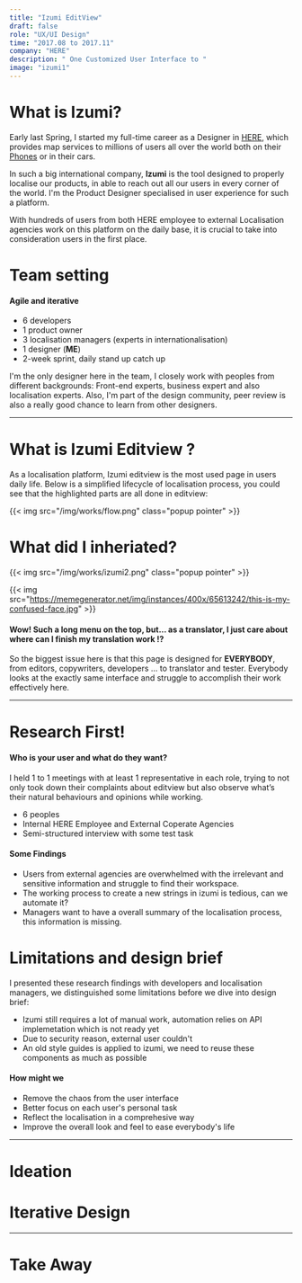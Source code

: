 ```yaml
---
title: "Izumi EditView"
draft: false
role: "UX/UI Design"
time: "2017.08 to 2017.11"
company: "HERE"
description: " One Customized User Interface to "
image: "izumi1"
---
```

# What is Izumi?

Early last Spring, I started my full-time career as a Designer in [HERE](https://www.here.com/en), which provides map services to millions of users all over the world both on their [Phones](https://play.google.com/store/apps/details?id=com.here.app.maps&hl=en) or in their cars. 

In such a big international company, **Izumi** is the tool designed to properly localise our products, in able to reach out all our users in every corner of the world. I'm the Product Designer specialised in user experience for such a platform. 

With hundreds of users from both HERE employee to external Localisation agencies work on this platform on the daily base, it is crucial to take into consideration users in the first place.

# Team setting
#### Agile and iterative

- 6 developers 
- 1 product owner
- 3 localisation managers (experts in internationalisation)
- 1 designer (**ME**)
- 2-week sprint, daily stand up catch up

I'm the only designer here in the team, I closely work with peoples from different backgrounds: Front-end experts, business expert and also localisation experts. Also, I'm part of the design community, peer review is also a really good chance to learn from other designers.


----------

# What is Izumi Editview ?

As a localisation platform, Izumi editview is the most used page in users daily life. Below is a simplified lifecycle of localisation process, you could see that the highlighted parts are all done in editview:

{{< img src="/img/works/flow.png" class="popup pointer" >}}



# What did I inheriated?

{{< img src="/img/works/izumi2.png" class="popup pointer" >}}

{{< img src="https://memegenerator.net/img/instances/400x/65613242/this-is-my-confused-face.jpg" >}}


#### Wow! Such a long menu on the top, but... as a translator, I just care about where can I finish my translation work !?

So the biggest issue here is that this page is designed for **EVERYBODY**, from editors, copywriters, developers ... to translator and tester. Everybody looks at the exactly same interface and struggle to accomplish their work effectively here.

----------

# Research First!
#### Who is your user and what do they want?

I held 1 to 1 meetings with at least 1 representative in each role, trying to not only took down their complaints about editview but also observe what’s their natural behaviours and opinions while working.

- 6 peoples
- Internal HERE Employee and External Coperate Agencies
- Semi-structured interview with some test task

#### Some Findings

- Users from external agencies are overwhelmed with the irrelevant and sensitive information and struggle to find their workspace.
- The working process to create a new strings in izumi is tedious, can we automate it? 
- Managers want to have a overall summary of the localisation process, this information is missing.


# Limitations and design brief

I presented these research findings with developers and localisation managers, we distinguished some limitations before we dive into design brief:

- Izumi still requires a lot of manual work, automation relies on API implemetation which is not ready yet
- Due to security reason, external user couldn't 
- An old style guides is applied to izumi, we need to reuse these components as much as possible

#### How might we

- Remove the chaos from the user interface
- Better focus on each user's personal task
- Reflect the localisation in a comprehesive way
- Improve the overall look and feel to ease everybody's life


----------
# Ideation



# Iterative Design
<!-- 
{{% image-gallery class="image-gallery" %}}
    {{% img src="/img/works/flow.png" class="popup pointer image-gallery-single" %}}
    {{% img src="/img/works/izumi2.png" class="popup pointer image-gallery-single" %}}
{{% /image-gallery %}} -->


----------

# Take Away

